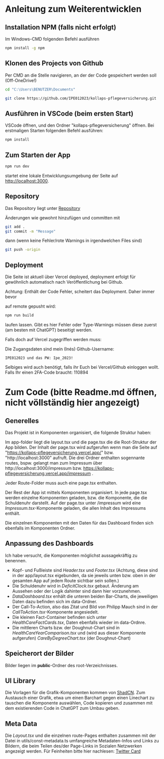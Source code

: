 # Anleitung zum Weiterentwicklen

## Installation NPM (falls nicht erfolgt)

Im Windows-CMD folgenden Befehl ausführen

```bash
npm install -g npm
```

## Klonen des Projects von Github

Per CMD an die Stelle navigieren, an der der Code gespeichert werden soll (Off-OneDrive!)

```bash
cd "C:\Users\BENUTZER\Documents"

git clone https://github.com/IPE012023/kollaps-pflegeversicherung.git
```

## Ausführen in VSCode (beim ersten Start)
VSCode öffnen, und den Ordner "kollaps-pflegeversicherung" öffnen.
Bei erstmaligen Starten folgenden Befehl ausführen:

```bash
npm install
```

## Zum Starten der App

```bash
npm run dev
```

startet eine lokale Entwicklungsumgebung der Seite auf [http://localhost:3000](http://localhost:3000).


## Repository

Das Repository liegt unter [Repository](https://github.com/IPE012023/kollaps-pflegeversicherung)

Änderungen wie gewohnt hinzufügen und committen mit
```bash
git add .
git commit -m "Message"
```
dann (wenn keine Fehler/rote Warnings in irgendwelchen Files sind)

```bash
git push -origin
```

## Deployment

Die Seite ist aktuell über Vercel deployed, deployment erfolgt für gewöhnlich automatisch nach Veröffentlichung bei Github.

Achtung: Enthält der Code Fehler, scheitert das Deployment. Daher immer bevor 

auf remote gepusht wird:

```bash
npm run build
```

laufen lassen. Gibt es hier Fehler oder Type-Warnings müssen diese zuerst (am besten mit ChatGPT) beseitigt werden.

Falls doch auf Vercel zugegriffen werden muss:

Die Zugangsdaten sind mein (Inés) Github-Username:

    IPE012023 und das PW: Ipe_2023!

Selbiges wird auch benötigt, falls ihr Euch bei Vercel/Github einloggen wollt. Falls Ihr einen 2FA-Code braucht: 110894

# Zum Code (bitte Readme.md öffnen, nicht völlständig hier angezeigt)

## Generelles

Das Projekt ist in Komponenten organisiert, die folgende Struktur haben:

Im app-folder liegt die layout.tsx und die page.tsx die die Root-Struktur der App bilden. Der Inhalt der page.tsx wird aufgerufen wenn man die Seite auf "https://kollaps-pflegeversicherung.vercel.app/" bzw. "http://localhost:3000" aufruft. Die drei Ordner enthalten sogennante routes, bspw. gelangt man zum Impressum über http://localhost:3000/impressum bzw. https://kollaps-pflegeversicherung.vercel.app/impressum .

Jeder Route-Folder muss auch eine page.tsx enthalten.

Der Rest der App ist mittels Komponenten organisiert. In jede page.tsx werden einzelne Komponenten geladen, bzw. die Komponente, die die Schuldenuhr darstellt. Auf der page.tsx unter /impressum wird eine *Impressum.tsx*-Komponente geladen, die allen Inhalt des Impressums enthält.

Die einzelnen Komponenten mit den Daten für das Dashboard finden sich ebenfalls im Komponenten Ordner. 

## Anpassung des Dashboards

Ich habe versucht, die Komponenten möglichst aussagekräftig zu benennen.

 - Kopf- und Fußleiste sind *Header.tsx* und *Footer.tsx* (Achtung, diese sind in der app/layout.tsx eigebunden, da sie jeweils unten bzw. oben in der gesamten App auf jedem Route sichtbar sein sollen.)
 - Die Schuldenuhr wird in *DeficitClock.tsx* gebaut. Änderung am Aussehen oder der Logik dahinter sind dann hier vorzunehmen.
 - *DataDashboard.tsx* enhält die unteren beiden Bar-Charts, die jeweiligen Daten dazu befinden sich im data-Ordner.
 - Der Call-To-Action, also das Zitat und Bild von Philipp Mauch sind in der *CallToAction.tsx*-Komponente angesiedelt.
 - Die kleinen Fact-Container befinden sich unter *HealthCareFactCards.tsx*, Daten ebenfalls wieder im data-Ordnre.
 - Die mittleren Charts bzw. der Doughnut-Chart sind in *HealthCareYearComparison.tsx* und (wird aus dieser Komponente aufgerufen) *CareByDegreeChart.tsx* (der Doughnut-Chart)

## Speicherort der Bilder

Bilder liegen im **public**-Ordner des root-Verzeichnisses.

## UI Library

Die Vorlagen für die Grafik-Komponenten kommen von [ShadCN](https://ui.shadcn.com/charts). Zum Austausch einer Grafik,
etwa um einen Barchart gegen einen Linechart zu tauschen die Komponente auswählen, Code kopieren und zusammen mit dem existierenden Code in ChatGPT zum Umbau geben.

## Meta Data

Die *Layout.tsx* und die einzelnen route-Pages enthalten zusammen mit der Datei in utils/const-metadata.ts umfangreiche Metadaten-Infos und Links zu Bildern, die beim Teilen des/der Page-Links in Sozialen Netzwerken angezeigt werden. Für Feinheiten bitte hier nachlesen: [Twitter Card](https://nextjs.org/docs/app/api-reference/file-conventions/metadata/opengraph-image)